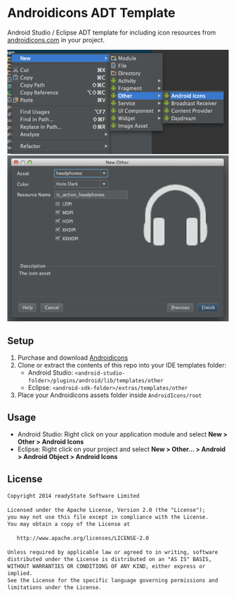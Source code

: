 Androidicons ADT Template
=========================

Android Studio / Eclipse ADT template for including icon resources from [androidicons.com](http://www.androidicons.com/) in your project.

![menu](menu.png "menu")
![template](template.png "template")

Setup
-----

1. Purchase and download [Androidicons](http://www.androidicons.com/)
2. Clone or extract the contents of this repo into your IDE templates folder:
   - Android Studio: `<android-studio-folder>/plugins/android/lib/templates/other`
   - Eclipse: `<android-sdk-folder>/extras/templates/other`
3. Place your Androidicons assets folder inside `AndroidIcons/root`

Usage
-----

- Android Studio: Right click on your application module and select **New > Other > Android Icons**
- Eclipse: Right click on your project and select **New > Other... > Android > Android Object > Android Icons**

License
-------

    Copyright 2014 readyState Software Limited

    Licensed under the Apache License, Version 2.0 (the "License");
    you may not use this file except in compliance with the License.
    You may obtain a copy of the License at

       http://www.apache.org/licenses/LICENSE-2.0

    Unless required by applicable law or agreed to in writing, software
    distributed under the License is distributed on an "AS IS" BASIS,
    WITHOUT WARRANTIES OR CONDITIONS OF ANY KIND, either express or implied.
    See the License for the specific language governing permissions and
    limitations under the License.

